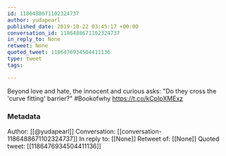 ```yaml
---
id: 1186488671102324737
author: yudapearl
published_date: 2019-10-22 03:45:17 +00:00
conversation_id: 1186488671102324737
in_reply_to: None
retweet: None
quoted_tweet: 1186476934504411136
type: tweet
tags:

---
```


Beyond love and hate, the innocent and curious asks: "Do they cross the 'curve fitting' barrier?" #Bookofwhy https://t.co/kCpIpXMExz

### Metadata

Author: [[@yudapearl]]
Conversation: [[conversation-1186488671102324737]]
In reply to: [[None]]
Retweet of: [[None]]
Quoted tweet: [[1186476934504411136]]
